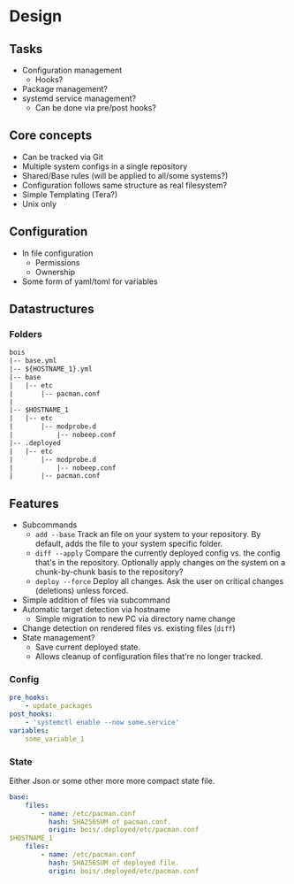 # Design

## Tasks

- Configuration management
  - Hooks?
- Package management?
- systemd service management?
  - Can be done via pre/post hooks?

## Core concepts

- Can be tracked via Git
- Multiple system configs in a single repository
- Shared/Base rules (will be applied to all/some systems?)
- Configuration follows same structure as real filesystem?
- Simple Templating (Tera?)
- Unix only

## Configuration

- In file configuration
  - Permissions
  - Ownership
- Some form of yaml/toml for variables

## Datastructures

### Folders

```txt
bois
|-- base.yml
|-- ${HOSTNAME_1}.yml
|-- base
|   |-- etc
|       |-- pacman.conf
|
|-- $HOSTNAME_1
|   |-- etc
|       |-- modprobe.d
|           |-- nobeep.conf
|-- .deployed
|   |-- etc
|       |-- modprobe.d
|           |-- nobeep.conf
|       |-- pacman.conf
```

## Features

- Subcommands
  - `add --base` Track an file on your system to your repository. By default, adds the file to your system specific folder.
  - `diff --apply` Compare the currently deployed config vs. the config that's in the repository.
    Optionally apply changes on the system on a chunk-by-chunk basis to the repository?
  - `deploy --force` Deploy all changes. Ask the user on critical changes (deletions) unless forced.
- Simple addition of files via subcommand
- Automatic target detection via hostname
  - Simple migration to new PC via directory name change
- Change detection on rendered files vs. existing files (`diff`)
- State management?
  - Save current deployed state.
  - Allows cleanup of configuration files that're no longer tracked.

### Config

```yaml
pre_hooks:
    - update_packages
post_hooks:
    - 'systemctl enable --now some.service'
variables:
    some_variable_1
```

### State

Either Json or some other more more compact state file.

```yaml
base:
    files:
        - name: /etc/pacman.conf
          hash: SHA256SUM of pacman.conf.
          origin: bois/.deployed/etc/pacman.conf
$HOSTNAME_1
    files:
        - name: /etc/pacman.conf
          hash: SHA256SUM of deployed file.
          origin: bois/.deployed/etc/pacman.conf
```
